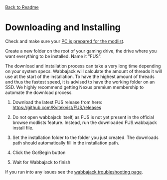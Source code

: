 [Back to Readme](https://github.com/Kvitekvist/FUS/blob/main/README.md)

# Downloading and Installing

Check and make sure your [PC is prepared for the modlist](https://github.com/Kvitekvist/FUS/wiki/Prepare-PC-for-modlist).

Create a new folder on the root of your gaming drive, the drive where you want everything to be installed. Name it "FUS".

The download and installation process can take a very long time depending on your system specs. Wabbajack will calculate the amount of threads it will use at the start of the installation. To have the highest amount of threads and thus the fastest speed, it is advised to have the working folder on an SSD. We highly recommend getting Nexus premium membership to automate the download process.


1. Download the latest FUS release from here:
https://github.com/Kvitekvist/FUS/releases

2. Do not open wabbajack itself, as FUS is not yet present in the official browse modlists feature. Instead, run the downloaded FUS.wabbajack install file. 

3. Set the installation folder to the folder you just created. The downloads path should automatically fill in the installation path.

4. Click the Go/Begin button

5. Wait for Wabbajack to finish

If you run into any issues see the [wabbajack troubleshooting page](https://github.com/Kvitekvist/FUS/wiki/Wabbajack-Troubleshooting). 